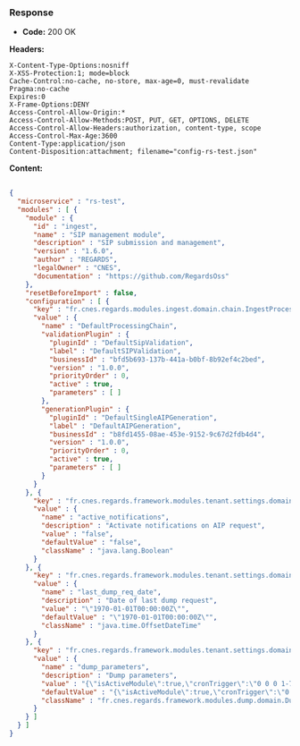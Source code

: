 ### Response

* **Code:** 200 OK

**Headers:**

`X-Content-Type-Options:nosniff`  
`X-XSS-Protection:1; mode=block`  
`Cache-Control:no-cache, no-store, max-age=0, must-revalidate`  
`Pragma:no-cache`  
`Expires:0`  
`X-Frame-Options:DENY`  
`Access-Control-Allow-Origin:*`  
`Access-Control-Allow-Methods:POST, PUT, GET, OPTIONS, DELETE`  
`Access-Control-Allow-Headers:authorization, content-type, scope`  
`Access-Control-Max-Age:3600`  
`Content-Type:application/json`  
`Content-Disposition:attachment; filename="config-rs-test.json"`  

**Content:**

```json
    
{
  "microservice" : "rs-test",
  "modules" : [ {
    "module" : {
      "id" : "ingest",
      "name" : "SIP management module",
      "description" : "SIP submission and management",
      "version" : "1.6.0",
      "author" : "REGARDS",
      "legalOwner" : "CNES",
      "documentation" : "https://github.com/RegardsOss"
    },
    "resetBeforeImport" : false,
    "configuration" : [ {
      "key" : "fr.cnes.regards.modules.ingest.domain.chain.IngestProcessingChain",
      "value" : {
        "name" : "DefaultProcessingChain",
        "validationPlugin" : {
          "pluginId" : "DefaultSipValidation",
          "label" : "DefaultSIPValidation",
          "businessId" : "bfd5b693-137b-441a-b0bf-8b92ef4c2bed",
          "version" : "1.0.0",
          "priorityOrder" : 0,
          "active" : true,
          "parameters" : [ ]
        },
        "generationPlugin" : {
          "pluginId" : "DefaultSingleAIPGeneration",
          "label" : "DefaultAIPGeneration",
          "businessId" : "b8fd1455-08ae-453e-9152-9c67d2fdb4d4",
          "version" : "1.0.0",
          "priorityOrder" : 0,
          "active" : true,
          "parameters" : [ ]
        }
      }
    }, {
      "key" : "fr.cnes.regards.framework.modules.tenant.settings.domain.DynamicTenantSetting",
      "value" : {
        "name" : "active_notifications",
        "description" : "Activate notifications on AIP request",
        "value" : "false",
        "defaultValue" : "false",
        "className" : "java.lang.Boolean"
      }
    }, {
      "key" : "fr.cnes.regards.framework.modules.tenant.settings.domain.DynamicTenantSetting",
      "value" : {
        "name" : "last_dump_req_date",
        "description" : "Date of last dump request",
        "value" : "\"1970-01-01T00:00:00Z\"",
        "defaultValue" : "\"1970-01-01T00:00:00Z\"",
        "className" : "java.time.OffsetDateTime"
      }
    }, {
      "key" : "fr.cnes.regards.framework.modules.tenant.settings.domain.DynamicTenantSetting",
      "value" : {
        "name" : "dump_parameters",
        "description" : "Dump parameters",
        "value" : "{\"isActiveModule\":true,\"cronTrigger\":\"0 0 0 1-7 * SUN\",\"dumpLocation\":\"\"}",
        "defaultValue" : "{\"isActiveModule\":true,\"cronTrigger\":\"0 0 0 1-7 * SUN\",\"dumpLocation\":\"\"}",
        "className" : "fr.cnes.regards.framework.modules.dump.domain.DumpParameters"
      }
    } ]
  } ]
}
```
